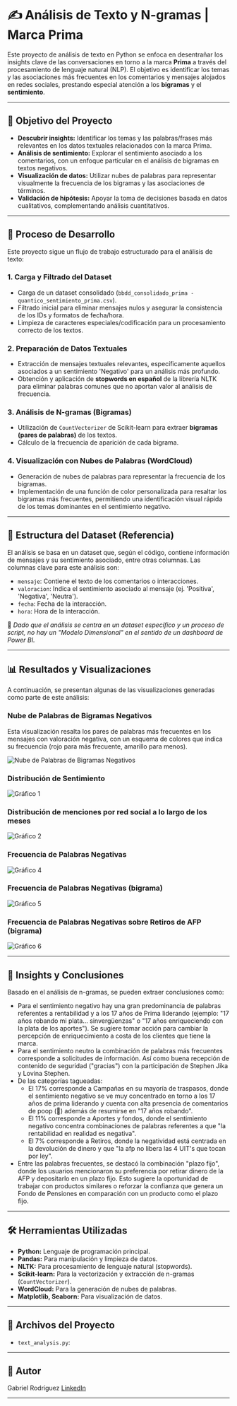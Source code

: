 # ✍️ Análisis de Texto y N-gramas | Marca Prima

Este proyecto de análisis de texto en Python se enfoca en desentrañar los insights clave de las conversaciones en torno a la marca **Prima** a través del procesamiento de lenguaje natural (NLP). El objetivo es identificar los temas y las asociaciones más frecuentes en los comentarios y mensajes alojados en redes sociales, prestando especial atención a los **bigramas** y el **sentimiento**.

---

## 🎯 Objetivo del Proyecto

-   **Descubrir insights:** Identificar los temas y las palabras/frases más relevantes en los datos textuales relacionados con la marca Prima.
-   **Análisis de sentimiento:** Explorar el sentimiento asociado a los comentarios, con un enfoque particular en el análisis de bigramas en textos negativos.
-   **Visualización de datos:** Utilizar nubes de palabras para representar visualmente la frecuencia de los bigramas y las asociaciones de términos.
-   **Validación de hipótesis:** Apoyar la toma de decisiones basada en datos cualitativos, complementando análisis cuantitativos.

---

## 🧪 Proceso de Desarrollo

Este proyecto sigue un flujo de trabajo estructurado para el análisis de texto:

### 1. Carga y Filtrado del Dataset
-   Carga de un dataset consolidado (`bbdd_consolidado_prima - quantico_sentimiento_prima.csv`).
-   Filtrado inicial para eliminar mensajes nulos y asegurar la consistencia de los IDs y formatos de fecha/hora.
-   Limpieza de caracteres especiales/codificación para un procesamiento correcto de los textos.

### 2. Preparación de Datos Textuales
-   Extracción de mensajes textuales relevantes, específicamente aquellos asociados a un sentimiento 'Negativo' para un análisis más profundo.
-   Obtención y aplicación de **stopwords en español** de la librería NLTK para eliminar palabras comunes que no aportan valor al análisis de frecuencia.

### 3. Análisis de N-gramas (Bigramas)
-   Utilización de `CountVectorizer` de Scikit-learn para extraer **bigramas (pares de palabras)** de los textos.
-   Cálculo de la frecuencia de aparición de cada bigrama.

### 4. Visualización con Nubes de Palabras (WordCloud)
-   Generación de nubes de palabras para representar la frecuencia de los bigramas.
-   Implementación de una función de color personalizada para resaltar los bigramas más frecuentes, permitiendo una identificación visual rápida de los temas dominantes en el sentimiento negativo.

---

## 🧱 Estructura del Dataset (Referencia)

El análisis se basa en un dataset que, según el código, contiene información de mensajes y su sentimiento asociado, entre otras columnas. Las columnas clave para este análisis son:

-   `mensaje`: Contiene el texto de los comentarios o interacciones.
-   `valoracion`: Indica el sentimiento asociado al mensaje (ej. 'Positiva', 'Negativa', 'Neutra').
-   `fecha`: Fecha de la interacción.
-   `hora`: Hora de la interacción.

📌 *Dado que el análisis se centra en un dataset específico y un proceso de script, no hay un "Modelo Dimensional" en el sentido de un dashboard de Power BI.*

---

## 📊 Resultados y Visualizaciones

A continuación, se presentan algunas de las visualizaciones generadas como parte de este análisis:

### Nube de Palabras de Bigramas Negativos
Esta visualización resalta los pares de palabras más frecuentes en los mensajes con valoración negativa, con un esquema de colores que indica su frecuencia (rojo para más frecuente, amarillo para menos).

![Nube de Palabras de Bigramas Negativos](./paginas/nube_palabras.png)

### Distribución de Sentimiento
![Gráfico 1](./paginas/sentimiento_mes_prima.png)

### Distribución de menciones por red social a lo largo de los meses
![Gráfico 2](./paginas/proporncion_menciones_prima.png)

### Frecuencia de Palabras Negativas
![Gráfico 4](./paginas/palabras_negativas_prima.png)

### Frecuencia de Palabras Negativas (bigrama)
![Gráfico 5](./paginas/bigramas_negativos.png)

### Frecuencia de Palabras Negativas sobre Retiros de AFP (bigrama)
![Gráfico 6](./paginas/retiros_negativo_bigramas.png)

---

## 🧠 Insights y Conclusiones

Basado en el análisis de n-gramas, se pueden extraer conclusiones como:

-   Para el sentimiento negativo hay una gran predominancia de palabras referentes a rentabilidad y a los 17 años de Prima liderando (ejemplo: "17 años robando mi plata... sinvergüenzas" o "17 años enriqueciendo con la plata de los aportes"). Se sugiere tomar acción para cambiar la percepción de enriquecimiento a costa de los clientes que tiene la marca.
-   Para el sentimiento neutro la combinación de palabras más frecuentes corresponde a solicitudes de información. Así como buena recepción de contenido de seguridad ("gracias") con la participación de Stephen Jika y Lovina Stephen.
-   De las categorías tagueadas:
    * El 17% corresponde a Campañas en su mayoría de traspasos, donde el sentimiento negativo se ve muy concentrado en torno a los 17 años de prima liderando y cuenta con alta presencia de comentarios de poop (💩) además de resumirse en "17 años robando".
    * El 11% corresponde a Aportes y fondos, donde el sentimiento negativo concentra combinaciones de palabras referentes a que "la rentabilidad en realidad es negativa".
    * El 7% corresponde a Retiros, donde la negatividad está centrada en la devolución de dinero y que "la afp no libera las 4 UIT's que tocan por ley".
-   Entre las palabras frecuentes, se destacó la combinación "plazo fijo", donde los usuarios mencionaron su preferencia por retirar dinero de la AFP y depositarlo en un plazo fijo. Esto sugiere la oportunidad de trabajar con productos similares o reforzar la confianza que genera un Fondo de Pensiones en comparación con un producto como el plazo fijo.

---

## 🛠️ Herramientas Utilizadas

-   **Python:** Lenguaje de programación principal.
-   **Pandas:** Para manipulación y limpieza de datos.
-   **NLTK:** Para procesamiento de lenguaje natural (stopwords).
-   **Scikit-learn:** Para la vectorización y extracción de n-gramas (`CountVectorizer`).
-   **WordCloud:** Para la generación de nubes de palabras.
-   **Matplotlib, Seaborn:** Para visualización de datos.

---

## 📄 Archivos del Proyecto

-   `text_analysis.py`: 
---

## 👤 Autor

Gabriel Rodríguez
[LinkedIn](https://www.linkedin.com/in/gabriel-rodr%C3%ADguez-4b4a6216b/)

---
